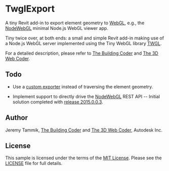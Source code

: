 # TwglExport

A tiny Revit add-in to export element geometry to
[WebGL](https://www.khronos.org/webgl), e.g., the
[NodeWebGL](https://github.com/jeremytammik/NodeWebGL) minimal Node.js WebGL viewer app.

Tiny twice over, at both ends: a small and simple Revit add-in making use of a Node.js WebGL server implemented using the Tiny WebGL library
[TWGL](http://twgljs.org).

For a detailed description, please refer to
[The Building Coder](http://thebuildingcoder.typepad.com) and
[The 3D Web Coder](http://the3dwebcoder.typepad.com).


## Todo

- Use a
[custom exporter](http://thebuildingcoder.typepad.com/blog/about-the-author.html#5.1)
instead of traversing the element geometry.

- Implement support to directly drive the [NodeWebGL](https://github.com/jeremytammik/NodeWebGL) REST API -- 
Initial solution completed with [release 2015.0.0.3](https://github.com/jeremytammik/TwglExport/releases/tag/2015.0.0.3).

## Author

Jeremy Tammik, [The Building Coder](http://thebuildingcoder.typepad.com) and
[The 3D Web Coder](http://the3dwebcoder.typepad.com), Autodesk Inc.


## License

This sample is licensed under the terms of the [MIT License](http://www.apache.org/licenses/LICENSE-2.0).
Please see the [LICENSE](LICENSE) file for full details.